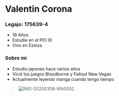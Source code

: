 # Valentin Corona
 ### Legajo: 175639-4 
- 19 Años 
- Estudie en el PIO IX
- Vivo en Ezeiza
### Sobre mi
- Estudio japones hace varios años
- Vicié los juegos Bloodborne y Fallout New Vegas
- Actualmente leyendo manga cuando tengo tiempo
> <image href="https://ibb.co/wY2gX2Z"> <img src="https://i.ibb.co/1b4Q54Y/IMG-20200308-WA0002.jpg" alt="IMG-20200308-WA0002" border="0"></a>
